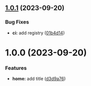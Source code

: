 ## [1.0.1](https://github.com/aebone/semantic-commits-app/compare/v1.0.0...v1.0.1) (2023-09-20)


### Bug Fixes

* **ci:** add registry ([01b4d14](https://github.com/aebone/semantic-commits-app/commit/01b4d143ba2654b8f585bfc7233c02e20446fc7b))

# 1.0.0 (2023-09-20)


### Features

* **home:** add title ([d3d9a76](https://github.com/aebone/semantic-commits-app/commit/d3d9a76d27079acdb2e108362371a2c1055e26b1))
